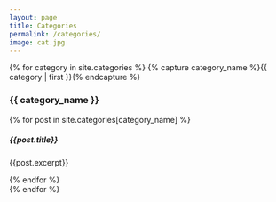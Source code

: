 ```yaml
---
layout: page
title: Categories
permalink: /categories/
image: cat.jpg
---
```


{% for category in site.categories %}
  {% capture category_name %}{{ category | first }}{% endcapture %}
  <h3>{{ category_name }}</h3>
  <div id="#{{category_name | slugize }}">
    {% for post in site.categories[category_name] %}
      <div class="category-link">
        <h5 href="{{site.baseurl}}{{post.url}}">{{post.title}}</h5>
        <p>{{post.excerpt}}</p>
      </div>
    {% endfor %}
  </div>
{% endfor %}
